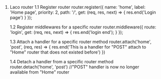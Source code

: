 1. Laco router
    1.1 Register router
        router.register({
            name: 'home',
            label: 'Home page',
            priority: 2,
            path: '/',
            get: (req, res, next) => {
                res.end('Login page')
            }
        });

    1.2 Register middlewares for a specific router
        router.middleware({
            route: 'login',
            get: (req, res, next) => {
                res.end('login end');
            }
        });

    1.3 Attach a handler for a specific router method
        router.attach('home', 'post', (req, res) => {
            res.end('This is a handler for "POST" attach to "Home" router that does not existed before')
        })
    
    1.4 Detach a handler from a specific router method
        router.detach('home', 'post') //"POST" handler is now no longer available from "Home" router
		